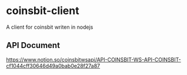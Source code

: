 # coinsbit-client
A client for coinsbit writen in nodejs

## API Document
https://www.notion.so/coinsbitwsapi/API-COINSBIT-WS-API-COINSBIT-cf1044cff30646d49a0bab0e28f27a87
